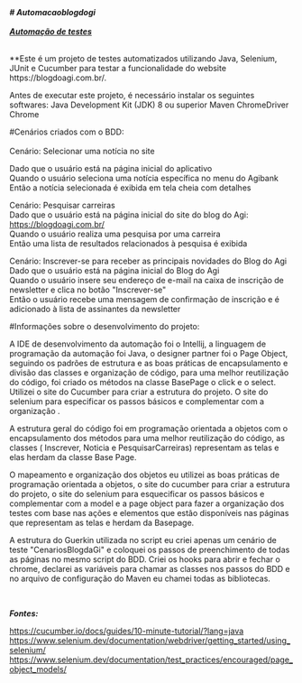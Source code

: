 
<html> 
<head>
<b><i># Automacaoblogdogi<br> </b> </i>  <br> 
<i><b><u>Automação de testes</u></b></i>
</head> <br>
<body> 
  <br>
<p>
**Este é um projeto de testes automatizados utilizando Java, Selenium, JUnit e Cucumber para testar a funcionalidade do  website https://blogdoagi.com.br/.

Antes de executar este projeto, é necessário instalar os seguintes softwares:
Java Development Kit (JDK) 8 ou superior
Maven
ChromeDriver
Chrome

#Cenários criados com o BDD:  <br> 
<br>
Cenário: Selecionar uma notícia no site  <br> 

Dado que o usuário está na página inicial do aplicativo  <br> 
Quando o usuário seleciona uma notícia específica no menu do Agibank <br> 
Então a notícia selecionada é exibida em tela cheia com detalhes <br> 

Cenário: Pesquisar carreiras <br> 
Dado que o usuário está na página inicial do site do blog do Agi: https://blogdoagi.com.br/ <br> 
Quando o usuário realiza uma pesquisa por uma carreira  <br> 
Então uma lista de resultados relacionados à pesquisa é exibida <br> 


Cenário: Inscrever-se para receber as principais novidades do Blog do Agi <br> 
Dado que o usuário está na página inicial do Blog do Agi <br> 
Quando o usuário insere seu endereço de e-mail na caixa de inscrição de newsletter e clica no botão "Inscrever-se" <br> 
Então o usuário recebe uma mensagem de confirmação de inscrição e é adicionado à lista de assinantes da newsletter <br> 

#Informações sobre o desenvolvimento do projeto: <br> 

 A IDE de desenvolvimento da automação foi o Intellij, a linguagem de programação da automação foi Java, o designer partner foi
o Page Object, seguindo os padrões de estrutura e as boas práticas de encapsulamento e divisão das classes e organização de código,
para uma melhor reutilização do código, foi criado os  métodos na classe BasePage o click e o select. Utilizei o site do Cucumber para criar a estrutura do projeto. O site do selenium para especificar os passos básicos e complementar com a organização .</p>
A estrutura geral do código foi em programação orientada a objetos com o encapsulamento dos métodos para uma melhor reutilização do código, as classes (  Inscrever, Noticia e PesquisarCarreiras) representam as telas e elas herdam da classe Base Page.
<p> O mapeamento e organização dos objetos eu utilizei as boas práticas de programação orientada a objetos, o site do cucumber para criar a estrutura do projeto, o site do selenium para esquecificar os passos básicos e complementar com a model e a page object para fazer a organização dos testes com base nas ações e elementos que estão disponíveis nas páginas que representam as telas e herdam da Basepage.</p>
<p> A estrutura do Guerkin utilizada no script eu criei apenas um cenário de teste "CenariosBlogdaGi" e coloquei os passos de preenchimento de todas as páginas no mesmo script do BDD. Criei os hooks para abrir e fechar o chrome, declarei as variáveis para chamar as classes nos passos do BDD e no arquivo de configuração do Maven eu chamei todas as bibliotecas.</p> <br>
</body>


<b><i>Fontes:</b></i>

https://cucumber.io/docs/guides/10-minute-tutorial/?lang=java <br>
https://www.selenium.dev/documentation/webdriver/getting_started/using_selenium/
https://www.selenium.dev/documentation/test_practices/encouraged/page_object_models/
</html>
